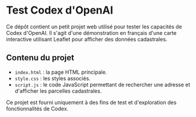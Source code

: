 # Test Codex d'OpenAI

Ce dépôt contient un petit projet web utilisé pour tester les capacités de Codex d'OpenAI. Il s'agit d'une démonstration en français d'une carte interactive utilisant Leaflet pour afficher des données cadastrales.

## Contenu du projet

- `index.html` : la page HTML principale.
- `style.css` : les styles associés.
- `script.js` : le code JavaScript permettant de rechercher une adresse et d'afficher les parcelles cadastrales.

Ce projet est fourni uniquement à des fins de test et d'exploration des fonctionnalités de Codex.
